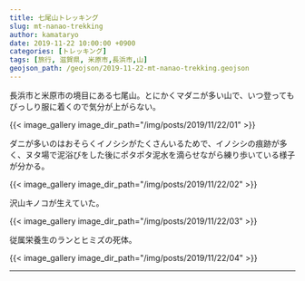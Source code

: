```yaml
---
title: 七尾山トレッキング
slug: mt-nanao-trekking
author: kamataryo
date: 2019-11-22 10:00:00 +0900
categories: [トレッキング]
tags: [旅行, 滋賀県, 米原市,長浜市,山]
geojson_path: /geojson/2019-11-22-mt-nanao-trekking.geojson
---
```


長浜市と米原市の境目にある七尾山。とにかくマダニが多い山で、いつ登ってもびっしり服に着くので気分が上がらない。

{{< image_gallery image_dir_path="/img/posts/2019/11/22/01" >}}

ダニが多いのはおそらくイノシシがたくさんいるためで、イノシシの痕跡が多く、ヌタ場で泥浴びをした後にポタポタ泥水を滴らせながら練り歩いている様子が分かる。

{{< image_gallery image_dir_path="/img/posts/2019/11/22/02" >}}

沢山キノコが生えていた。

{{< image_gallery image_dir_path="/img/posts/2019/11/22/03" >}}

従属栄養生のランとヒミズの死体。

{{< image_gallery image_dir_path="/img/posts/2019/11/22/04" >}}

---
